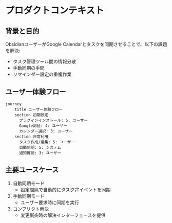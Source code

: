 # プロダクトコンテキスト

## 背景と目的
ObsidianユーザーがGoogle Calendarとタスクを同期させることで、以下の課題を解決:
- タスク管理ツール間の情報分散
- 手動同期の手間
- リマインダー設定の重複作業

## ユーザー体験フロー
```mermaid
journey
    title ユーザー体験フロー
    section 初期設定
      プラグインインストール: 5: ユーザー
      Google認証: 4: ユーザー
      カレンダー選択: 3: ユーザー
    section 日常利用
      タスク作成/編集: 5: ユーザー
      自動同期: 5: システム
      通知確認: 3: ユーザー
```

## 主要ユースケース
1. 自動同期モード
   - 設定間隔で自動的にタスク⇄イベントを同期
2. 手動同期モード
   - ユーザー要求時に同期を実行
3. コンフリクト解決
   - 変更衝突時の解決インターフェースを提供
